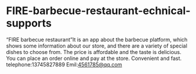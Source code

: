 # FIRE-barbecue-restaurant-echnical-supports
“FIRE barbecue restaurant”It is an app about the barbecue platform, which shows some information about our store, and there are a variety of special dishes to choose from. The price is affordable and the taste is delicious. You can place an order online and pay at the store. Convenient and fast.
telephone:13745827889 Emil:4561785@qq.com
